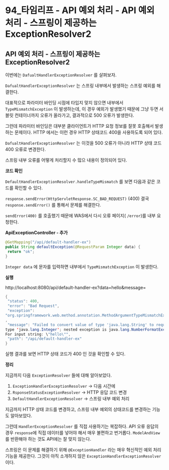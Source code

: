 # 94_타임리프 - API 예외 처리 - API 예외 처리 - 스프링이 제공하는 ExceptionResolver2

## API 예외 처리 - 스프링이 제공하는 ExceptionResolver2



이번에는 `DafualtHandlerExceptionResolver` 를 살펴보자.

`DafualtHandlerExceptionResolver` 는 스프링 내부에서 발생하는 스프링 예외를 해결한다.

대표적으로 파라미터 바인딩 시점에 타입지 맞지 않으면 내부에서 `TypeMismatchException` 이 발생하는데, 이 경우 예외가 발생했기 때문에 그냥 두면 서블릿 컨테이너까지 오류가 올라가고, 결과적으로 500 오류가 발생한다.

그런데 파라미터 바인딩은 대부분 클라이언트가 HTTP 요청 정보를 잘못 호출해서 발생하는 문제이다. HTTP 에서는 이런 경우 HTTP 상태코드 400을 사용하도록 되어 있다.

`DafualtHandlerExceptionResolver` 는 이것을 500 오류가 아니라 HTTP 상태 코드 400 오류로 변경한다.

스프링 내부 오류를 어떻게 처리할지 수 많으 내용이 정의되어 있다.



**코드 확인**

`DefaultHandlerExceptionResolver.handleTypeMismatch` 를 보면 다음과 같은 코드를 확인할 수 있다. 

`response.sendError(HttpServletResponse.SC_BAD_REQUEST)` (400) 결국 `response.sendError()` 를 통해서 문제를 해결한다. 

`sendError(400)` 를 호출했기 때문에 WAS에서 다시 오류 페이지( `/error`)를 내부 요청한다.



**ApiExceptionController - 추가**

```java
@GetMapping("/api/default-handler-ex")
public String defaultException(@RequestParam Integer data) {
 return "ok";
}
```

`Integer data` 에 문자를 입력하면 내부에서 `TypeMismatchException` 이 발생한다.



**실행**

http://localhost:8080/api/default-handler-ex?data=hello&message=

```java
{
 "status": 400,
 "error": "Bad Request",
 "exception":
"org.springframework.web.method.annotation.MethodArgumentTypeMismatchException"
,
 "message": "Failed to convert value of type 'java.lang.String' to required 
type 'java.lang.Integer'; nested exception is java.lang.NumberFormatException: 
For input string: \"hello\"",
 "path": "/api/default-handler-ex"
}
```

실행 결과를 보면 HTTP 상태 코드가 400 인 것을 확인할 수 있다.



**정리**

지금까지 다음 `ExceptionResolver` 들에 대해 알아보았다.

1. `ExceptionHandlerExceptionResolver` -> 다음 시간에
2. `RsponseStatusExceptionResolver`  -> HTTP 응답 코드 변경
3. `DefaultHandlerExceptionResolver` -> 스프링 내부 예외 처리

지금까지 HTTP 상태 코드를 변경하고, 스프링 내부 예외의 상태코드를 변경하는 기능도 알아보았다.

그런데 `HandlerExceptionResolver` 를 직접 사용하기는 복잡하다. API 오류 응답의 경우 `response`에 직접 데이터를 넣어야 해서 매우 불편하고 번거롭다. `ModelAndView` 를 반환해야 하는 것도 API에는 잘 맞지 않는다.

스프링은 이 문제를 해결하기 위해 `@ExceptionHandler` 라는 매우 혁신적인 예외 처리 기능을 제공한다. 그것이 아직 소개하지 않은 `ExceptionHandlerExceptionResolver` 이다.